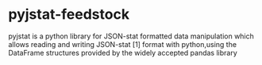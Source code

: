 # pyjstat-feedstock
pyjstat is a python library for JSON-stat formatted data manipulation which allows reading and writing JSON-stat [1] format with python,using the DataFrame structures provided by the widely accepted pandas library

